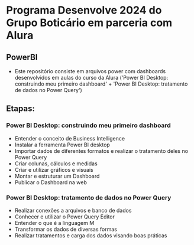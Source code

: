 # Programa Desenvolve 2024 do Grupo Boticário em parceria com Alura
## PowerBI
- Este repositório consiste em arquivos power com dashboards desenvolvidos em aulas do curso da Alura ('Power BI Desktop: construindo meu primeiro dashboard' + 'Power BI Desktop: tratamento de dados no Power Query')

## Etapas:
### Power BI Desktop: construindo meu primeiro dashboard
- Entender o conceito de Business Intelligence
- Instalar a ferramenta Power BI desktop
- Importar dados de diferentes formatos e realizar o tratamento deles no Power Query
- Criar colunas, cálculos e medidas
- Criar e utilizar gráficos e visuais
- Montar e estruturar um Dashboard
- Publicar o Dashboard na web

### Power BI Desktop: tratamento de dados no Power Query
- Realizar conexões a arquivos e banco de dados
- Conhecer e utilizar o Power Query Editor
- Entender o que é a linguagem M
- Transformar os dados de diversas formas
- Realizar tratamentos e carga dos dados visando boas práticas


